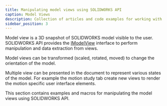 ```yaml
---
title: Manipulating model views using SOLIDWORKS API
caption: Model Views
description: Collection of articles and code examples for working with 3D model views using SOLIDWORKS API
sidebar_position: 3
---
```

Model view is a 3D snapshot of SOLIDWORKS model visible to the user. SOLIDWORKS API provides the [IModelView](https://help.solidworks.com/2018/english/api/sldworksapi/SolidWorks.Interop.sldworks~SolidWorks.Interop.sldworks.IModelView.html) interface to perform manipulation and data extraction from views.

Model views can be transformed (scaled, rotated, moved) to change the orientation of the model.

Multiple view can be presented in the document to represent various states of the model. For example the motion study tab create new views to render the motion specific user interface elements.

This section contains examples and macros for manipulating the model views using SOLIDWORKS API.